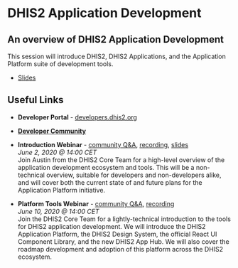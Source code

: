# DHIS2 Application Development

## An overview of DHIS2 Application Development

This session will introduce DHIS2, DHIS2 Applications, and the Application Platform suite of development tools.

- [Slides](https://docs.google.com/presentation/d/e/2PACX-1vRusRFBBhE-YVsprZmw1B70qSBd7KcWJRJOBJPjGBv-O-mVuPJ3blTN4fTk4RKrE7sIA9IMY9J-Iw8C/pub?start=false&loop=false&delayms=15000)

## Useful Links

- **Developer Portal** - [developers.dhis2.org](https://developers.dhis2.org)
- [**Developer Community**](https://community.dhis2.org/c/development/app-development)

- **Introduction Webinar** - [community Q&A](https://community.dhis2.org/t/webinar-on-web-app-development-questions-answers/39390), [recording](https://youtu.be/ot0GI8DHAV8), [slides](https://docs.google.com/presentation/d/e/2PACX-1vRpCjq364s3qB3KK8DQv5KF8xXZlFbkZmhb7v-ykiUR5lcOcgX0uQA30q0fHZzNthwmkGu_9XR6sPF5/pub?start=false&loop=false&delayms=10000&slide=id.g8800a8e866_0_25)<br/>
_June 2, 2020 @ 14:00 CET_<br/>
Join Austin from the DHIS2 Core Team for a high-level overview of the application development ecosystem and tools. This will be a non-technical overview, suitable for developers and non-developers alike, and will cover both the current state of and future plans for the Application Platform initiative.

- **Platform Tools Webinar** - [community Q&A](https://community.dhis2.org/t/ready-for-the-web-app-development-webinar-q-a-discussions/39463), [recording](https://www.youtube.com/watch?v=oi9mSa62G0Q)<br/>
_June 10, 2020 @ 14:00 CET_<br/>
Join the DHIS2 Core Team for a lightly-technical introduction to the tools for DHIS2 application development. We will introduce the DHIS2 Application Platform, the DHIS2 Design System, the official React UI Component Library, and the new DHIS2 App Hub. We will also cover the roadmap development and adoption of this platform across the DHIS2 ecosystem.
